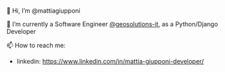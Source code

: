 👋 Hi, I’m @mattiagiupponi

🌱 I’m currently a Software Engineer [@geosolutions-it](https://github.com/geosolutions-it), as a Python/Django Developer

📫 How to reach me:
- linkedin: https://www.linkedin.com/in/mattia-giupponi-developer/

<!---
mattiagiupponi/mattiagiupponi is a ✨ special ✨ repository because its `README.md` (this file) appears on your GitHub profile.
You can click the Preview link to take a look at your changes.
--->
